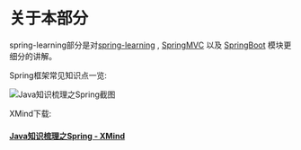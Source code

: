 # 关于本部分

spring-learning部分是对[spring-learning](https://github.com/guang19/framework-learning/blob/dev/spring-learning/SpringFramwork.md)
, [SpringMVC](https://github.com/guang19/framework-learning/blob/dev/springmvc-learning/SpringMVC.md)
以及 [SpringBoot](https://github.com/guang19/framework-learning/blob/dev/springmvc-learning/SpringBoot.md)
模块更细分的讲解。

Spring框架常见知识点一览:

![Java知识梳理之Spring截图](../../img/Java知识梳理之Spring截图.png)

XMind下载:

#### [Java知识梳理之Spring - XMind](https://github.com/guang19/framework-learning/blob/dev/xmind_file/Java知识梳理之Spring.xmind)